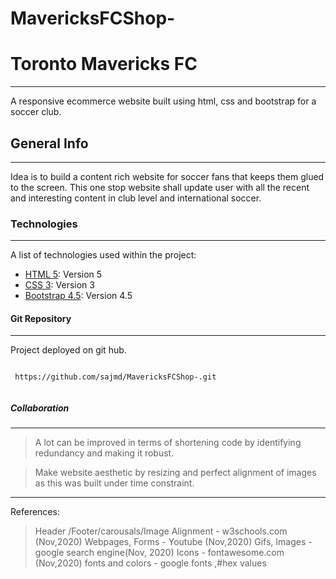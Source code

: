 # MavericksFCShop-
# Toronto Mavericks FC

*** 
A responsive ecommerce website built using html, css and bootstrap for a soccer club.

## General Info

*** 

Idea is to build a content rich website for soccer fans that keeps them glued
to the screen. This one stop website shall update user with all the recent
and interesting content in club level and international soccer.

### Technologies 

*** 

A list of technologies used within the project: 
* [HTML 5](www.w3schools.com): Version 5
* [CSS 3](www.w3schools.com): Version 3 
* [Bootstrap 4.5](www.w3schools.com): Version 4.5 

#### Git Repository 

*** 

Project deployed on git hub.

``` 

 https://github.com/sajmd/MavericksFCShop-.git
 
``` 

##### Collaboration

*** 

> A lot can be improved in terms of shortening code by identifying redundancy and making it robust.

> Make website aesthetic by resizing and perfect alignment of images as this was built under time constraint.

*** 

References:

> Header /Footer/carousals/Image Alignment - w3schools.com (Nov,2020)
> Webpages, Forms - Youtube (Nov,2020)
> Gifs, Images -google search engine(Nov, 2020)
> Icons - fontawesome.com (Nov,2020)
> fonts and colors - google fonts ,#hex values
